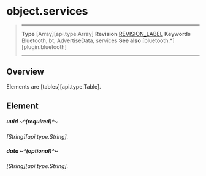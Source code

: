 # object.services

> --------------------- ------------------------------------------------------------------------------------------
> __Type__              [Array][api.type.Array]
> __Revision__          [REVISION_LABEL](REVISION_URL)
> __Keywords__          Bluetooth, bt, AdvertiseData, services
> __See also__          [bluetooth.*][plugin.bluetooth]
> --------------------- ------------------------------------------------------------------------------------------

## Overview

Elements are [tables][api.type.Table].

## Element

##### uuid ~^(required)^~
_[String][api.type.String]._

##### data ~^(optional)^~
_[String][api.type.String]._